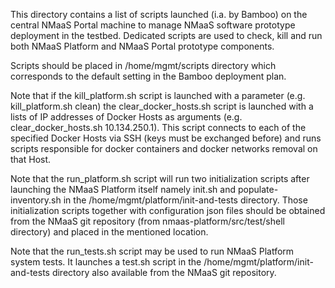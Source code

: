 This directory contains a list of scripts launched (i.a. by Bamboo) on the central NMaaS Portal 
machine to manage NMaaS software prototype deployment in the testbed. Dedicated scripts are used to 
check, kill and run both NMaaS Platform and NMaaS Portal prototype components.

Scripts should be placed in /home/mgmt/scripts directory which corresponds to the default setting in 
the Bamboo deployment plan.

Note that if the kill_platform.sh script is launched with a parameter (e.g. kill_platform.sh clean) 
the clear_docker_hosts.sh script is launched with a lists of IP addresses of Docker Hosts as 
arguments (e.g. clear_docker_hosts.sh 10.134.250.1). This script connects to each of the specified 
Docker Hosts via SSH (keys must be exchanged before) and runs scripts responsible for docker 
containers and docker networks removal on that Host. 

Note that the run_platform.sh script will run two initialization scripts after launching the NMaaS 
Platform itself namely init.sh and populate-inventory.sh in the /home/mgmt/platform/init-and-tests 
directory. Those initialization scripts together with configuration json files should be obtained 
from the NMaaS git repository (from nmaas-platform/src/test/shell directory) and placed in the 
mentioned location. 

Note that the run_tests.sh script may be used to run NMaaS Platform system tests. It launches a 
test.sh script in the /home/mgmt/platform/init-and-tests directory also available from the NMaaS git 
repository.